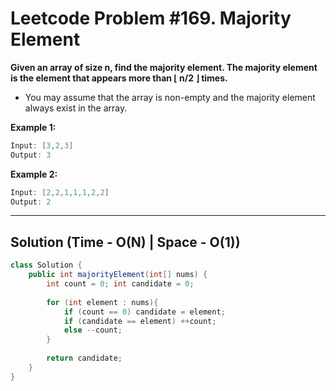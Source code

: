# Leetcode Problem #169. Majority Element

**Given an array of size n, find the majority element. The majority element is the element that appears more than ⌊ n/2 ⌋ times.**

- You may assume that the array is non-empty and the majority element always exist in the array.

**Example 1:**

```java
Input: [3,2,3]
Output: 3
```

**Example 2:**

```java
Input: [2,2,1,1,1,2,2]
Output: 2
```

---

## Solution (Time - O(N) | Space - O(1))

```java
class Solution {
    public int majorityElement(int[] nums) {
        int count = 0; int candidate = 0;
        
        for (int element : nums){
            if (count == 0) candidate = element;
            if (candidate == element) ++count;
            else --count;
        }
        
        return candidate;
    }
}

```
